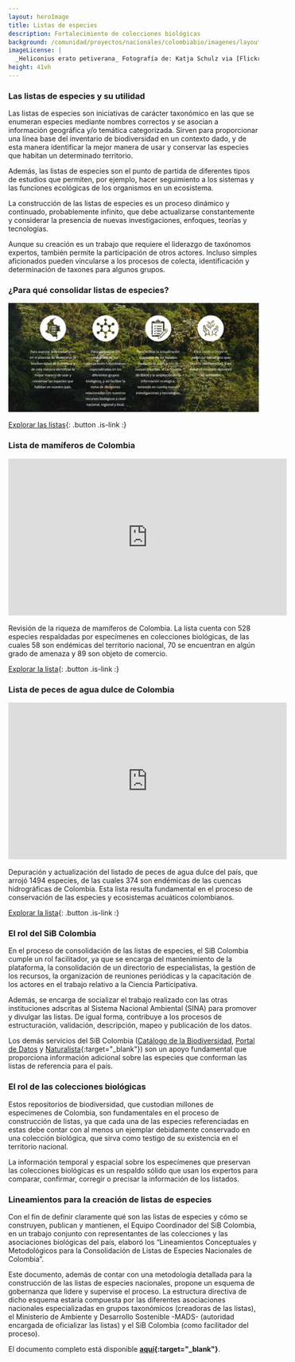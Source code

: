 ```yaml
---
layout: heroImage
title: Listas de especies
description: Fortalecimiento de colecciones biológicas
background: /comunidad/proyectos/nacionales/colombiabio/imagenes/layout-colecciones.jpg
imageLicense: |
  _Heliconius erato petiverana_ Fotografía de: Katja Schulz via [Flickr](https://flic.kr/p/bmS9bM)
height: 41vh
---
```


### Las listas de especies y su utilidad

Las listas de especies son iniciativas de carácter taxonómico en las que se enumeran especies mediante nombres correctos y se asocian a información geográfica y/o temática categorizada. Sirven para proporcionar una línea base del inventario de biodiversidad en un contexto dado, y de esta manera identificar la mejor manera de usar y conservar las especies que habitan un determinado territorio.

Además, las listas de especies son el punto de partida de diferentes tipos de estudios que permiten, por ejemplo, hacer seguimiento a los sistemas y las funciones ecológicas de los organismos en un ecosistema.

La construcción de las listas de especies es un proceso dinámico y continuado, probablemente infinito, que debe actualizarse constantemente y considerar la presencia de nuevas investigaciones, enfoques, teorías y tecnologías.

Aunque su creación es un trabajo que requiere el liderazgo de taxónomos expertos, también permite la participación de otros actores. Incluso simples aficionados pueden vincularse a los procesos de colecta, identificación y determinación de taxones para algunos grupos.

### ¿Para qué consolidar listas de especies?

<img src="/comunidad/proyectos/nacionales/colombiabio/imagenes/listas-de-especies/stats.png" width=770>

[Explorar las listas](http://listas.biodiversidad.co/){: .button .is-link :}

### Lista de mamíferos de Colombia

<iframe width="560" height="315" src="https://www.youtube.com/embed/2Foie1iCVtI" title="YouTube video player" frameborder="0" allow="accelerometer; autoplay; clipboard-write; encrypted-media; gyroscope; picture-in-picture" allowfullscreen></iframe>

Revisión de la riqueza de mamíferos de Colombia. La lista cuenta con 528 especies respaldadas por especímenes en colecciones biológicas, de las cuales 58 son endémicas del territorio nacional, 70 se encuentran en algún grado de amenaza y 89 son objeto de comercio.

[Explorar la lista](http://listas.biodiversidad.co/list/e8b9ed9b-f715-4eac-ae24-772fbf40d7ae){: .button .is-link :}

    
     
### Lista de peces de agua dulce de Colombia
     
<iframe width="560" height="315" src="https://www.youtube.com/embed/GBe92-MzHRI" title="YouTube video player" frameborder="0" allow="accelerometer; autoplay; clipboard-write; encrypted-media; gyroscope; picture-in-picture" allowfullscreen></iframe>

Depuración y actualización del listado de peces de agua dulce del país, que arrojó 1494 especies, de las cuales 374 son endémicas de las cuencas hidrográficas de Colombia. Esta lista resulta fundamental en el proceso de conservación de las especies y ecosistemas acuáticos colombianos.


[Explorar la lista](http://listas.biodiversidad.co/list/7e3a2242-46d6-4b90-b80c-42c5d27ed93b){: .button .is-link :}

     
### El rol del SiB Colombia

En el proceso de consolidación de las listas de especies, el SiB Colombia cumple un rol facilitador, ya que se encarga del mantenimiento de la plataforma, la consolidación de un directorio de especialistas, la gestión de los recursos, la organización de reuniones periódicas y la capacitación de los actores en el trabajo relativo a la Ciencia Participativa.

Además, se encarga de socializar el trabajo realizado con las otras instituciones adscritas al Sistema Nacional Ambiental (SINA) para promover y divulgar las listas. De igual forma, contribuye a los procesos de estructuración, validación, descripción, mapeo y publicación de los datos.

Los demás servicios del SiB Colombia ([Catálogo de la Biodiversidad](http://catalogo.biodiversidad.co/), [Portal de Datos](http://datos.biodiversidad.co/) y [Naturalista](https://colombia.inaturalist.org/){:target="_blank"}) son un apoyo fundamental que proporciona información adicional sobre las especies que conforman las listas de referencia para el país.

### El rol de las colecciones biológicas

Estos repositorios de biodiversidad, que custodian millones de especímenes de Colombia, son fundamentales en el proceso de construcción de listas, ya que cada una de las especies referenciadas en estas debe contar con al menos un ejemplar debidamente conservado en una colección biológica, que sirva como testigo de su existencia en el territorio nacional.

La información temporal y espacial sobre los especímenes que preservan las colecciones biológicas es un respaldo sólido que usan los expertos para comparar, confirmar, corregir o precisar la información de los listados.

### Lineamientos para la creación de listas de especies

Con el fin de definir claramente qué son las listas de especies y cómo se construyen, publican y mantienen, el Equipo Coordinador del SiB Colombia, en un trabajo conjunto con representantes de las colecciones y las asociaciones biológicas del país, elaboró los “Lineamientos Conceptuales y Metodológicos para la Consolidación de Listas de Especies Nacionales de Colombia”.

Este documento, además de contar con una metodología detallada para la construcción de las listas de especies nacionales, propone un esquema de gobernanza que lidere y supervise el proceso. La estructura directiva de dicho esquema estaría compuesta por las diferentes asociaciones nacionales especializadas en grupos taxonómicos (creadoras de las listas), el Ministerio de Ambiente y Desarrollo Sostenible -MADS- (autoridad encargada de oficializar las listas) y el SiB Colombia (como facilitador del proceso).

El documento completo está disponible **[aquí](http://repository.humboldt.org.co/handle/20.500.11761/9844){:target="_blank"}**.
